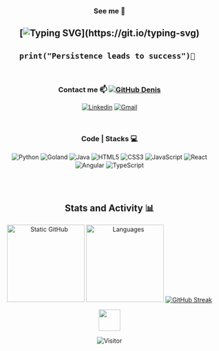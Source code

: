 <div align="center"> 
  
  ### See me 👀
  
## [![Typing SVG](https://readme-typing-svg.herokuapp.com/?color=808080&size=30&center=true&vCenter=true&width=1000&lines=Hello+Guys;I'm+23+years+old;Software+Engineer;Be+Welcome!)](https://git.io/typing-svg)

</div>
<div style="display: inline_block" align="center">

## ```print("Persistence leads to success")🚀 ```  

<br/></div>

<div style="display: inline_block" align="center">

### Contact me 📫 [![GitHub Denis](https://img.shields.io/github/followers/DenilsonMelosz?label=follow&style=social)](https://github.com/DenilsonMelosz)


[![Linkedin](https://img.shields.io/badge/LinkedIn-0077B5?style=for-the-badge&logo=linkedin&logoColor=white)](https://www.linkedin.com/in/denilson-melo-bb6861239/)
[![Gmail](https://img.shields.io/badge/-Gmail-%23333?style=for-the-badge&logo=gmail&logoColor=#FFFFFF)](mailto:denis.mello.souza@gmail.com)

<br/>

  ### Code | Stacks 💻

<img align="center" alt="Python" src="https://img.shields.io/badge/Python-3776AB?style=for-the-badge&logo=python&logoColor=white">
<img align="center" alt="Goland" src="https://img.shields.io/badge/GoLand-00ADD8?style=for-the-badge&logo=go&logoColor=white">
<img align="center" alt="Java" src="https://img.shields.io/badge/Java-ED8B00?style=for-the-badge&logo=openjdk&logoColor=white">
<img align="center" alt="HTML5" src="https://img.shields.io/badge/HTML5-E34F26?style=for-the-badge&logo=html5&logoColor=white">
<img align="center" alt="CSS3" src="https://img.shields.io/badge/CSS3-1572B6?style=for-the-badge&logo=css3&logoColor=white">
<img align="center" alt="JavaScript" src="https://img.shields.io/badge/JavaScript-F7DF1E?style=for-the-badge&logo=javascript&logoColor=white">
<img align="center" alt="React" src="https://img.shields.io/badge/React-61DAFB?style=for-the-badge&logo=react&logoColor=white">
<img align="center" alt="Angular" src="https://img.shields.io/badge/Angular-DD0031?style=for-the-badge&logo=angular&logoColor=white">
<img align="center" alt="TypeScript" src="https://img.shields.io/badge/TypeScript-007ACC?style=for-the-badge&logo=typescript&logoColor=white">


<br/><br/>

## Stats and Activity 📊
</div>

<div align="center">
  <img src="https://github-readme-stats.vercel.app/api?username=DenilsonMelosz&show_icons=true&theme=highcontrast&hide_border=true" height="180" alt="Static GitHub" />
  <img src="https://github-readme-stats.vercel.app/api/top-langs?username=DenilsonMelosz&layout=compact&theme=highcontrast&hide_border=true" height="180" alt="Languages" />
  <a href="https://git.io/streak-stats"><img src="https://streak-stats.demolab.com?user=DenilsonMelosz&theme=dark&hide_border=true" alt="GitHub Streak"/></a>
</div>


<div align="center" dir="auto">
  
<img src="https://media.giphy.com/media/mGcNjsfWAjY5AEZNw6/giphy.gif" width="50"> <br/>

  <img src="https://profile-counter.glitch.me/DenilsonMelosz/count.svg?" alt="Visitor" />
</div

</div>


